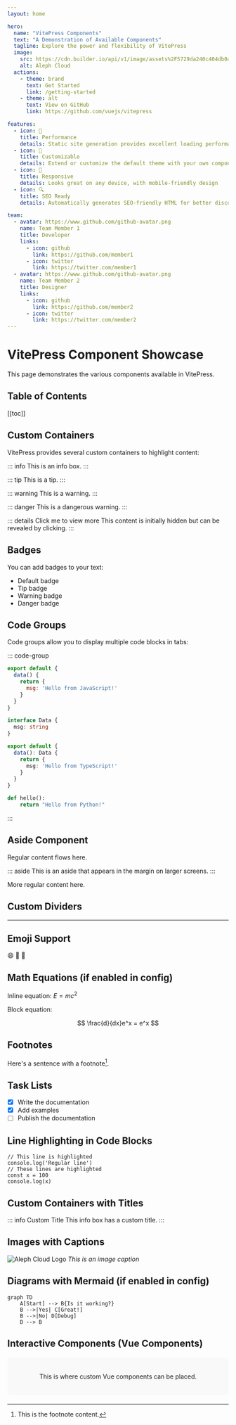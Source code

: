 ```yaml
---
layout: home

hero:
  name: "VitePress Components"
  text: "A Demonstration of Available Components"
  tagline: Explore the power and flexibility of VitePress
  image:
    src: https://cdn.builder.io/api/v1/image/assets%2F5729da240c404db0a5adeed7b8d8ae9f%2Ff9254782244c4e3180d5c7d5feb890fd
    alt: Aleph Cloud
  actions:
    - theme: brand
      text: Get Started
      link: /getting-started
    - theme: alt
      text: View on GitHub
      link: https://github.com/vuejs/vitepress

features:
  - icon: 🚀
    title: Performance
    details: Static site generation provides excellent loading performance
  - icon: 🔧
    title: Customizable
    details: Extend or customize the default theme with your own components
  - icon: 📱
    title: Responsive
    details: Looks great on any device, with mobile-friendly design
  - icon: 🔍
    title: SEO Ready
    details: Automatically generates SEO-friendly HTML for better discoverability

team:
  - avatar: https://www.github.com/github-avatar.png
    name: Team Member 1
    title: Developer
    links:
      - icon: github
        link: https://github.com/member1
      - icon: twitter
        link: https://twitter.com/member1
  - avatar: https://www.github.com/github-avatar.png
    name: Team Member 2
    title: Designer
    links:
      - icon: github
        link: https://github.com/member2
      - icon: twitter
        link: https://twitter.com/member2
---
```


# VitePress Component Showcase

This page demonstrates the various components available in VitePress.

## Table of Contents

[[toc]]

## Custom Containers

VitePress provides several custom containers to highlight content:

::: info
This is an info box.
:::

::: tip
This is a tip.
:::

::: warning
This is a warning.
:::

::: danger
This is a dangerous warning.
:::

::: details Click me to view more
This content is initially hidden but can be revealed by clicking.
:::

## Badges

You can add badges to your text:

- Default badge <Badge text="default" />
- Tip badge <Badge type="tip" text="tip" />
- Warning badge <Badge type="warning" text="warning" />
- Danger badge <Badge type="danger" text="danger" />

## Code Groups

Code groups allow you to display multiple code blocks in tabs:

::: code-group

```js [JavaScript]
export default {
  data() {
    return {
      msg: 'Hello from JavaScript!'
    }
  }
}
```

```ts [TypeScript]
interface Data {
  msg: string
}

export default {
  data(): Data {
    return {
      msg: 'Hello from TypeScript!'
    }
  }
}
```

```python [Python]
def hello():
    return "Hello from Python!"
```

:::

## Aside Component

Regular content flows here.

::: aside
This is an aside that appears in the margin on larger screens.
:::

More regular content here.

## Custom Dividers

---

## Emoji Support

:smile: :rocket: :tada:

## Math Equations (if enabled in config)

Inline equation: $E = mc^2$

Block equation:

$$
\frac{d}{dx}e^x = e^x
$$

## Footnotes

Here's a sentence with a footnote[^1].

[^1]: This is the footnote content.

## Task Lists

- [x] Write the documentation
- [x] Add examples
- [ ] Publish the documentation

## Line Highlighting in Code Blocks

```js{1,3-5}
// This line is highlighted
console.log('Regular line')
// These lines are highlighted
const x = 100
console.log(x)
```

## Custom Containers with Titles

::: info Custom Title
This info box has a custom title.
:::

## Images with Captions

![Aleph Cloud Logo](https://cdn.builder.io/api/v1/image/assets%2F5729da240c404db0a5adeed7b8d8ae9f%2Ff9254782244c4e3180d5c7d5feb890fd)
*This is an image caption*

## Diagrams with Mermaid (if enabled in config)

```mermaid
graph TD
    A[Start] --> B{Is it working?}
    B -->|Yes| C[Great!]
    B -->|No| D[Debug]
    D --> B
```

## Interactive Components (Vue Components)

<div class="demo-component">
  <!-- Vue components would go here if registered -->
  <p>This is where custom Vue components can be placed.</p>
</div>

<style>
.demo-component {
  padding: 20px;
  background-color: #f9f9f9;
  border-radius: 8px;
  margin: 20px 0;
  text-align: center;
}
</style>
